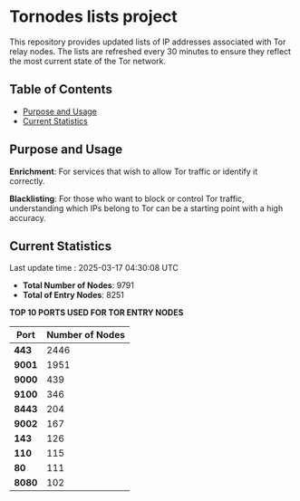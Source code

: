 # Tornodes lists project

This repository provides updated lists of IP addresses associated with Tor relay nodes. The lists are refreshed every 30 minutes to ensure they reflect the most current state of the Tor network.

## Table of Contents

- [Purpose and Usage](#purpose-and-usage)
- [Current Statistics](#current-statistics)


## Purpose and Usage

**Enrichment**: For services that wish to allow Tor traffic or identify it correctly.

**Blacklisting**: For those who want to block or control Tor traffic, understanding which IPs belong to Tor can be a starting point with a high accuracy.

## Current Statistics

Last update time : 2025-03-17 04:30:08 UTC

- **Total Number of Nodes**: 9791
- **Total of Entry Nodes**: 8251

**TOP 10 PORTS USED FOR TOR ENTRY NODES**

| **Port** | **Number of Nodes** |
|------|-----------------|
| **443**   | 2446  |
| **9001**   | 1951  |
| **9000**   | 439  |
| **9100**   | 346  |
| **8443**   | 204  |
| **9002**   | 167  |
| **143**   | 126  |
| **110**   | 115  |
| **80**   | 111  |
| **8080**   | 102  |


